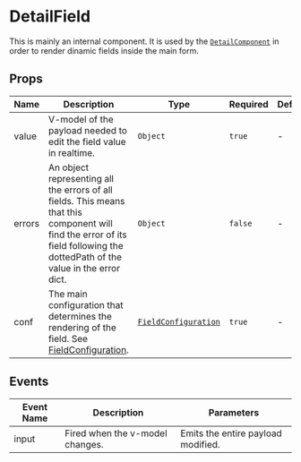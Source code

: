 # DetailField

This is mainly an internal component. It is used by the [`DetailComponent`](/components/detail/Detail/) in order to render dinamic fields inside the main form.

## Props

<!-- @vuese:DetailField:props:start -->

|Name|Description|Type|Required|Default|
|---|---|---|---|---|
|value|V-model of the payload needed to edit the field value in realtime.|`Object`|`true`|-|
|errors|An object representing all the errors of all fields. This means that this component will find the error of its field following the dottedPath of the value in the error dict.|`Object`|`false`|-|
|conf|The main configuration that determines the rendering of the field. See [FieldConfiguration](/components/detail/Detail/#fieldconfiguration).|[`FieldConfiguration`](/components/detail/Detail/#fieldconfiguration)|`true`|-|

<!-- @vuese:DetailField:props:end -->


## Events

<!-- @vuese:DetailField:events:start -->

|Event Name|Description|Parameters|
|---|---|---|
|input|Fired when the v-model changes.|Emits the entire payload modified.|

<!-- @vuese:DetailField:events:end -->


